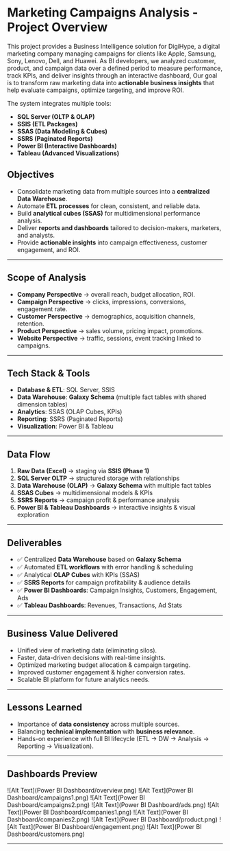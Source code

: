 # Marketing Campaigns Analysis - Project Overview
This project provides a Business Intelligence solution for DigiHype, a digital marketing company managing campaigns for clients like Apple, Samsung, Sony, Lenovo, Dell, and Huawei.
 As BI developers, we analyzed customer, product, and campaign data  over a defined period to measure performance, track KPIs, and deliver insights through an interactive dashboard, Our goal is to transform raw marketing data into **actionable business insights** that help evaluate campaigns, optimize targeting, and improve ROI.  

The system integrates multiple tools:
- **SQL Server (OLTP & OLAP)**
- **SSIS (ETL Packages)**
- **SSAS (Data Modeling & Cubes)**
- **SSRS (Paginated Reports)**
- **Power BI (Interactive Dashboards)**
- **Tableau (Advanced Visualizations)**


##  Objectives
- Consolidate marketing data from multiple sources into a **centralized Data Warehouse**.  
- Automate **ETL processes** for clean, consistent, and reliable data.  
- Build **analytical cubes (SSAS)** for multidimensional performance analysis.  
- Deliver **reports and dashboards** tailored to decision-makers, marketers, and analysts.  
- Provide **actionable insights** into campaign effectiveness, customer engagement, and ROI.  

---

##  Scope of Analysis
- **Company Perspective** → overall reach, budget allocation, ROI.  
- **Campaign Perspective** → clicks, impressions, conversions, engagement rate.  
- **Customer Perspective** → demographics, acquisition channels, retention.  
- **Product Perspective** → sales volume, pricing impact, promotions.  
- **Website Perspective** → traffic, sessions, event tracking linked to campaigns.  

---

##  Tech Stack & Tools
- **Database & ETL**: SQL Server, SSIS  
- **Data Warehouse**: **Galaxy Schema** (multiple fact tables with shared dimension tables)  
- **Analytics**: SSAS (OLAP Cubes, KPIs)  
- **Reporting**: SSRS (Paginated Reports)  
- **Visualization**: Power BI & Tableau 

---

##  Data Flow
1. **Raw Data (Excel)** → staging via **SSIS (Phase 1)**  
2. **SQL Server OLTP** → structured storage with relationships  
3. **Data Warehouse (OLAP)** → **Galaxy Schema** with multiple fact tables
4. **SSAS Cubes** → multidimensional models & KPIs  
5. **SSRS Reports** → campaign profit & performance analysis  
6. **Power BI & Tableau Dashboards** → interactive insights & visual exploration 

---

##  Deliverables
- ✅ Centralized **Data Warehouse** based on **Galaxy Schema**  
- ✅ Automated **ETL workflows** with error handling & scheduling  
- ✅ Analytical **OLAP Cubes** with KPIs (SSAS)  
- ✅ **SSRS Reports** for campaign profitability & audience details  
- ✅ **Power BI Dashboards**: Campaign Insights, Customers, Engagement, Ads  
- ✅ **Tableau Dashboards**: Revenues, Transactions, Ad Stats  

---

##  Business Value Delivered
- Unified view of marketing data (eliminating silos).  
- Faster, data-driven decisions with real-time insights.  
- Optimized marketing budget allocation & campaign targeting.  
- Improved customer engagement & higher conversion rates.  
- Scalable BI platform for future analytics needs.  

---

##  Lessons Learned
- Importance of **data consistency** across multiple sources.  
- Balancing **technical implementation** with **business relevance**.  
- Hands-on experience with full BI lifecycle (ETL → DW → Analysis → Reporting → Visualization).  

---

##  Dashboards Preview
![Alt Text](Power BI Dashboard/overview.png)
![Alt Text](Power BI Dashboard/campaigns1.png)
![Alt Text](Power BI Dashboard/campaigns2.png)
![Alt Text](Power BI Dashboard/ads.png)
![Alt Text](Power BI Dashboard/companies1.png)
![Alt Text](Power BI Dashboard/companies2.png)
![Alt Text](Power BI Dashboard/product.png)
![Alt Text](Power BI Dashboard/engagement.png)
![Alt Text](Power BI Dashboard/customers.png)


---
